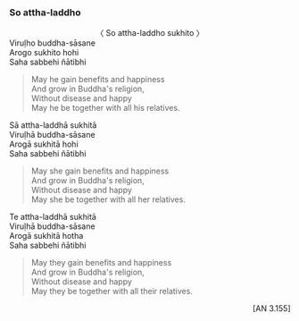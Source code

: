 ### So attha-laddho<a id="so-attha-laddho"></a>

<center>
〈 So attha-laddho sukhito 〉
</center>
Viruḷho buddha-sāsane<br>
Arogo sukhito hohi<br>
Saha sabbehi ñātibhi

<div class="english">

> May he gain benefits and happiness\
> And grow in Buddha's religion,\
> Without disease and happy\
> May he be together with all his relatives.

</div>

Sā attha-laddhā sukhitā\
Viruḷhā buddha-sāsane\
Arogā sukhitā hohi\
Saha sabbehi ñātibhi

<div class="english">

> May she gain benefits and happiness\
> And grow in Buddha's religion,\
> Without disease and happy\
> May she be together with all her relatives.

</div>

Te attha-laddhā sukhitā\
Viruḷhā buddha-sāsane\
Arogā sukhitā hotha\
Saha sabbehi ñātibhi

<div class="english">

> May they gain benefits and happiness\
> And grow in Buddha's religion,\
> Without disease and happy\
> May they be together with all their relatives.

</div>

<p style="text-align:right;">[AN 3.155]</p>
